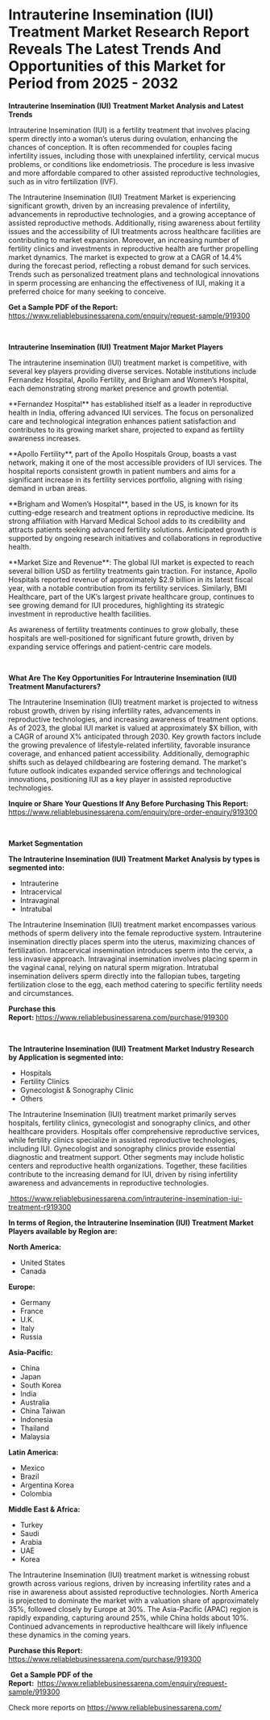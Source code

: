 <p><h1>Intrauterine Insemination (IUI) Treatment Market Research Report Reveals The Latest Trends And Opportunities of this Market for Period from 2025 - 2032</h1></p><p><strong>Intrauterine Insemination (IUI) Treatment Market Analysis and Latest Trends</strong></p>
<p><p>Intrauterine Insemination (IUI) is a fertility treatment that involves placing sperm directly into a woman’s uterus during ovulation, enhancing the chances of conception. It is often recommended for couples facing infertility issues, including those with unexplained infertility, cervical mucus problems, or conditions like endometriosis. The procedure is less invasive and more affordable compared to other assisted reproductive technologies, such as in vitro fertilization (IVF).</p><p>The Intrauterine Insemination (IUI) Treatment Market is experiencing significant growth, driven by an increasing prevalence of infertility, advancements in reproductive technologies, and a growing acceptance of assisted reproductive methods. Additionally, rising awareness about fertility issues and the accessibility of IUI treatments across healthcare facilities are contributing to market expansion. Moreover, an increasing number of fertility clinics and investments in reproductive health are further propelling market dynamics. The market is expected to grow at a CAGR of 14.4% during the forecast period, reflecting a robust demand for such services. Trends such as personalized treatment plans and technological innovations in sperm processing are enhancing the effectiveness of IUI, making it a preferred choice for many seeking to conceive.</p></p>
<p><strong>Get a Sample PDF of the Report:&nbsp;</strong> <a href="https://www.reliablebusinessarena.com/enquiry/request-sample/919300?utm_campaign=2485&utm_medium=2&utm_source=Github&utm_content=ia&utm_term=03032025&utm_id=intrauterine-insemination-iui-treatment">https://www.reliablebusinessarena.com/enquiry/request-sample/919300</a></p>
<p>&nbsp;</p>
<p><strong>Intrauterine Insemination (IUI) Treatment Major Market Players</strong></p>
<p><p>The intrauterine insemination (IUI) treatment market is competitive, with several key players providing diverse services. Notable institutions include Fernandez Hospital, Apollo Fertility, and Brigham and Women’s Hospital, each demonstrating strong market presence and growth potential.</p><p>**Fernandez Hospital** has established itself as a leader in reproductive health in India, offering advanced IUI services. The focus on personalized care and technological integration enhances patient satisfaction and contributes to its growing market share, projected to expand as fertility awareness increases.</p><p>**Apollo Fertility**, part of the Apollo Hospitals Group, boasts a vast network, making it one of the most accessible providers of IUI services. The hospital reports consistent growth in patient numbers and aims for a significant increase in its fertility services portfolio, aligning with rising demand in urban areas.</p><p>**Brigham and Women’s Hospital**, based in the US, is known for its cutting-edge research and treatment options in reproductive medicine. Its strong affiliation with Harvard Medical School adds to its credibility and attracts patients seeking advanced fertility solutions. Anticipated growth is supported by ongoing research initiatives and collaborations in reproductive health.</p><p>**Market Size and Revenue**: The global IUI market is expected to reach several billion USD as fertility treatments gain traction. For instance, Apollo Hospitals reported revenue of approximately $2.9 billion in its latest fiscal year, with a notable contribution from its fertility services. Similarly, BMI Healthcare, part of the UK’s largest private healthcare group, continues to see growing demand for IUI procedures, highlighting its strategic investment in reproductive health facilities.</p><p>As awareness of fertility treatments continues to grow globally, these hospitals are well-positioned for significant future growth, driven by expanding service offerings and patient-centric care models.</p></p>
<p>&nbsp;</p>
<p><strong>What Are The Key Opportunities For Intrauterine Insemination (IUI) Treatment Manufacturers?</strong></p>
<p><p>The Intrauterine Insemination (IUI) treatment market is projected to witness robust growth, driven by rising infertility rates, advancements in reproductive technologies, and increasing awareness of treatment options. As of 2023, the global IUI market is valued at approximately $X billion, with a CAGR of around X% anticipated through 2030. Key growth factors include the growing prevalence of lifestyle-related infertility, favorable insurance coverage, and enhanced patient accessibility. Additionally, demographic shifts such as delayed childbearing are fostering demand. The market's future outlook indicates expanded service offerings and technological innovations, positioning IUI as a key player in assisted reproductive technologies.</p></p>
<p><strong>Inquire or Share Your Questions If Any Before Purchasing This Report:</strong> <a href="https://www.reliablebusinessarena.com/enquiry/pre-order-enquiry/919300?utm_campaign=2485&utm_medium=2&utm_source=Github&utm_content=ia&utm_term=03032025&utm_id=intrauterine-insemination-iui-treatment">https://www.reliablebusinessarena.com/enquiry/pre-order-enquiry/919300</a></p>
<p>&nbsp;</p>
<p><strong>Market Segmentation</strong></p>
<p><strong>The Intrauterine Insemination (IUI) Treatment Market Analysis by types is segmented into:</strong></p>
<p><ul><li>Intrauterine</li><li>Intracervical</li><li>Intravaginal</li><li>Intratubal</li></ul></p>
<p><p>The Intrauterine Insemination (IUI) treatment market encompasses various methods of sperm delivery into the female reproductive system. Intrauterine insemination directly places sperm into the uterus, maximizing chances of fertilization. Intracervical insemination introduces sperm into the cervix, a less invasive approach. Intravaginal insemination involves placing sperm in the vaginal canal, relying on natural sperm migration. Intratubal insemination delivers sperm directly into the fallopian tubes, targeting fertilization close to the egg, each method catering to specific fertility needs and circumstances.</p></p>
<p><strong>Purchase this Report:&nbsp;</strong><a href="https://www.reliablebusinessarena.com/purchase/919300?utm_campaign=2485&utm_medium=2&utm_source=Github&utm_content=ia&utm_term=03032025&utm_id=intrauterine-insemination-iui-treatment">https://www.reliablebusinessarena.com/purchase/919300</a></p>
<p>&nbsp;</p>
<p><strong>The Intrauterine Insemination (IUI) Treatment Market Industry Research by Application is segmented into:</strong></p>
<p><ul><li>Hospitals</li><li>Fertility Clinics</li><li>Gynecologist & Sonography Clinic</li><li>Others</li></ul></p>
<p><p>The Intrauterine Insemination (IUI) treatment market primarily serves hospitals, fertility clinics, gynecologist and sonography clinics, and other healthcare providers. Hospitals offer comprehensive reproductive services, while fertility clinics specialize in assisted reproductive technologies, including IUI. Gynecologist and sonography clinics provide essential diagnostic and treatment support. Other segments may include holistic centers and reproductive health organizations. Together, these facilities contribute to the increasing demand for IUI, driven by rising infertility awareness and advancements in reproductive technologies.</p></p>
<p><a href="https://www.reliablebusinessarena.com/intrauterine-insemination-iui-treatment-r919300?utm_campaign=2485&utm_medium=2&utm_source=Github&utm_content=ia&utm_term=03032025&utm_id=intrauterine-insemination-iui-treatment">&nbsp;https://www.reliablebusinessarena.com/intrauterine-insemination-iui-treatment-r919300</a></p>
<p><strong>In terms of Region, the Intrauterine Insemination (IUI) Treatment Market Players available by Region are:</strong></p>
<p>
    <p> <strong> North America: </strong>
        <ul>
            <li>United States</li>
            <li>Canada</li>
        </ul>
        </p> 
    <p> <strong> Europe: </strong>
        <ul>
            <li>Germany</li>
            <li>France</li>
            <li>U.K.</li>
            <li>Italy</li>
            <li>Russia</li>
        </ul>
        </p> 
    <p> <strong> Asia-Pacific: </strong>
        <ul>
            <li>China</li>
            <li>Japan</li>
            <li>South Korea</li>
            <li>India</li>
            <li>Australia</li>
            <li>China Taiwan</li>
            <li>Indonesia</li>
            <li>Thailand</li>
            <li>Malaysia</li>
        </ul>
        </p> 
    <p> <strong> Latin America: </strong>
        <ul>
            <li>Mexico</li>
            <li>Brazil</li>
            <li>Argentina Korea</li>
            <li>Colombia</li>
        </ul>
        </p> 
    <p> <strong> Middle East & Africa: </strong>
        <ul>
            <li>Turkey</li>
            <li>Saudi</li>
            <li>Arabia</li>
            <li>UAE</li>
            <li>Korea</li>
        </ul>
    </p>
    </p>
<p><p>The Intrauterine Insemination (IUI) treatment market is witnessing robust growth across various regions, driven by increasing infertility rates and a rise in awareness about assisted reproductive technologies. North America is projected to dominate the market with a valuation share of approximately 35%, followed closely by Europe at 30%. The Asia-Pacific (APAC) region is rapidly expanding, capturing around 25%, while China holds about 10%. Continued advancements in reproductive healthcare will likely influence these dynamics in the coming years.</p></p>
<p><strong>Purchase this Report: </strong><a href="https://www.reliablebusinessarena.com/purchase/919300?utm_campaign=2485&utm_medium=2&utm_source=Github&utm_content=ia&utm_term=03032025&utm_id=intrauterine-insemination-iui-treatment">https://www.reliablebusinessarena.com/purchase/919300</a></p>
<p>&nbsp;<strong>Get a Sample PDF of the Report:&nbsp;&nbsp;</strong><a href="https://www.reliablebusinessarena.com/enquiry/request-sample/919300?utm_campaign=2485&utm_medium=2&utm_source=Github&utm_content=ia&utm_term=03032025&utm_id=intrauterine-insemination-iui-treatment">https://www.reliablebusinessarena.com/enquiry/request-sample/919300</a></p>
<p><strong></strong></p>
<p>Check more reports on <a href="https://www.reliablebusinessarena.com/?utm_campaign=2485&utm_medium=2&utm_source=Github&utm_content=ia&utm_term=03032025&utm_id=intrauterine-insemination-iui-treatment">https://www.reliablebusinessarena.com/</a></p>